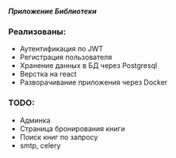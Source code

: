 ##### Приложение Библиотеки
### Реализованы:
- Аутентификация по JWT
- Регистрация пользователя
- Хранение данных в БД через Postgresql
- Верстка на react
- Разворачивание приложения через Docker
### TODO:
- Админка
- Страница бронирования книги
- Поиск книг по запросу
- smtp, celery
